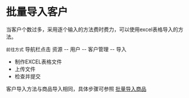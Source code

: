 # 批量导入客户

当客户个数过多，采用逐个输入的方法费时费力，可以使用excel表格导入的方法。

`前往方式` 导航栏点击 资源 -- 用户 -- 客户管理 -- 导入

- 制作EXCEL表格文件
- 上传文件
- 检查并提交

客户导入方法与商品导入相同，具体步骤可参照 [批量导入商品](pages/批量导入商品.md)



<!--
## 第一步 制作EXCEL表格文件
// 客户导入页面截图

如果是新增客户，下载新增模板。

如果是修改系统内客户属性，下载更新模板。

获得EXCEL模板（客户导入模板.xlsx）后，将客户数据填入表格，保存。

点击下一步。

## 第二步 上传文件

点击选择文件， 选择保存好的EXCEL模板（客户导入模板.xlsx），待上传完成，自动进入预览页面。

## 第三步 检查并提交
// 导入预览页面截图

检查导入预览信息，查看是否有校验失败条目，检查完成后点击提交，待提交完成后，显示成功导入条数。


# 其他注意事项

## 超过500条数据的导入方式
如果客户数据大于500条，点击转换大文件，将保存好的EXCEL模板（客户导入模板.xlsx）上传，
将获得新的EXCEL模板（客户导入模板（分表）.xlsx）。

客户导入模板（分表）包含多张sheet，排序最靠前的sheet将会被使用，更改sheet排序，依次上传文件。

例如：第一次 `分表1` 在首位，上传将导入序列为1-500的客户，第二次移动 `分表2` 到首位，
上传将导入序列为501-1000的客户。

// EXCEL 截图

// 导入视频

-->






